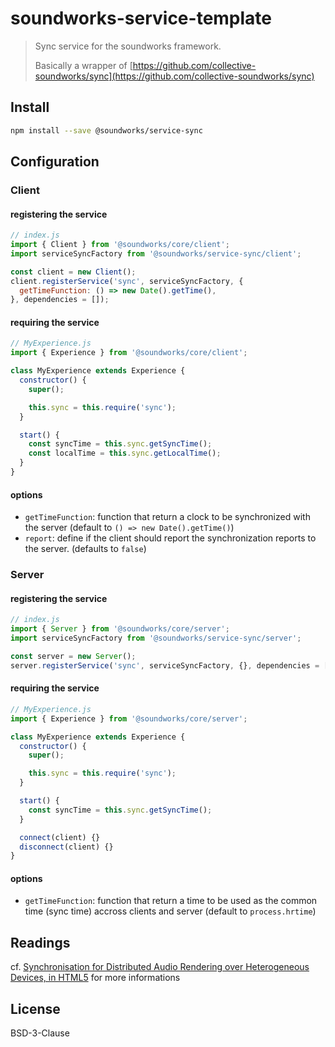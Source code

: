 # soundworks-service-template

> Sync service for the soundworks framework.
>
> Basically a wrapper of [https://github.com/collective-soundworks/sync](https://github.com/collective-soundworks/sync)

## Install

```sh
npm install --save @soundworks/service-sync
```

## Configuration

### Client

#### registering the service

```js
// index.js
import { Client } from '@soundworks/core/client';
import serviceSyncFactory from '@soundworks/service-sync/client';

const client = new Client();
client.registerService('sync', serviceSyncFactory, {
  getTimeFunction: () => new Date().getTime(),
}, dependencies = []);
```

#### requiring the service 

```js
// MyExperience.js
import { Experience } from '@soundworks/core/client';

class MyExperience extends Experience {
  constructor() {
    super();

    this.sync = this.require('sync');
  }

  start() {
    const syncTime = this.sync.getSyncTime();
    const localTime = this.sync.getLocalTime();
  }
}
```

#### options

- `getTimeFunction`: function that return a clock to be synchronized with the server (default to `() => new Date().getTime()`)
- `report`: define if the client should report the synchronization reports to the server. (defaults to  `false`)

### Server

#### registering the service

```js
// index.js
import { Server } from '@soundworks/core/server';
import serviceSyncFactory from '@soundworks/service-sync/server';

const server = new Server();
server.registerService('sync', serviceSyncFactory, {}, dependencies = []);
```

#### requiring the service 

```js
// MyExperience.js
import { Experience } from '@soundworks/core/server';

class MyExperience extends Experience {
  constructor() {
    super();

    this.sync = this.require('sync');
  }

  start() {
    const syncTime = this.sync.getSyncTime();
  }

  connect(client) {}
  disconnect(client) {}
}
```

#### options

- `getTimeFunction`: function that return a time to be used as the common time (sync time) accross clients and server (default to `process.hrtime`)

## Readings

cf. [Synchronisation for Distributed Audio Rendering over Heterogeneous Devices, in HTML5](https://smartech.gatech.edu/handle/1853/54598) for more informations

## License

BSD-3-Clause
